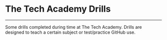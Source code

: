 # The Tech Academy Drills

---

Some drills completed during time at The Tech Academy. Drills are designed to teach a certain subject or test/practice GitHub use.
